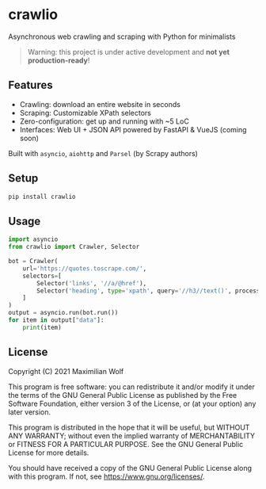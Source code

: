 # crawlio
Asynchronous web crawling and scraping with Python for minimalists

> Warning: this project is under active development and **not yet production-ready**!

## Features

- Crawling: download an entire website in seconds
- Scraping: Customizable XPath selectors
- Zero-configuration: get up and running with ~5 LoC
- Interfaces: Web UI + JSON API powered by FastAPI & VueJS (coming soon)

Built with `asyncio`, `aiohttp` and `Parsel` (by Scrapy authors)

## Setup
```bash
pip install crawlio
```

## Usage

```python
import asyncio
from crawlio import Crawler, Selector

bot = Crawler(
    url='https://quotes.toscrape.com/',
    selectors=[
        Selector('links', '//a/@href'),
        Selector('heading', type='xpath', query='//h3//text()', process=lambda items: ' '.join(items))
    ]
)
output = asyncio.run(bot.run())
for item in output["data"]:
    print(item)
```

## License
Copyright (C) 2021  Maximilian Wolf

This program is free software: you can redistribute it and/or modify
it under the terms of the GNU General Public License as published by
the Free Software Foundation, either version 3 of the License, or
(at your option) any later version.

This program is distributed in the hope that it will be useful,
but WITHOUT ANY WARRANTY; without even the implied warranty of
MERCHANTABILITY or FITNESS FOR A PARTICULAR PURPOSE.  See the
GNU General Public License for more details.

You should have received a copy of the GNU General Public License
along with this program.  If not, see <https://www.gnu.org/licenses/>.